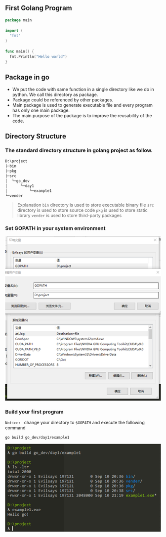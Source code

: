 ## First Golang Program

```go
package main

import (
  "fmt"
)

func main() {
  fmt.Println("Hello world")
}
```

## Package in go

- We put the code with same function in a single directory like we do in python. We call this directory as package.  
- Package could be referenced by other packages.
- Main package is used to generate executable file and every program has only one main package.
- The main purpose of the package is to improve the reusability of the code.

## Directory Structure
### The standard directory structure in golang project as follow.
```
D:\project
├─bin
├─pkg
├─src
│  └─go_dev
│      └─day1
│          └─example1
└─vender
```
> Explanation
> `bin` directory is used to store executable binary file
> `src` directory is used to store source code
> `pkg` is used to  store static library
> `vender` is used to store third-party packages

### Set GOPATH in your system environment
![](https://raw.githubusercontent.com/3lackrush/easy-golang/master/Assets/02_Packages_assets/GoPATH.png)

### Build your first program
`Notice: ` change your directory to `$GOPATH` and execute the following command
```
go build go_dev/day1/example1 
```

![](https://raw.githubusercontent.com/3lackrush/easy-golang/master/Assets/02_Packages_assets/build.png)
